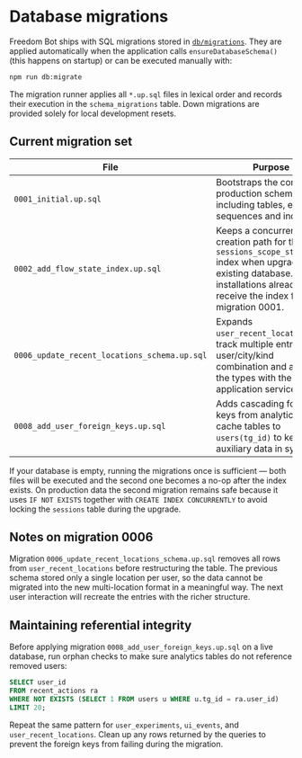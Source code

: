 # Database migrations

Freedom Bot ships with SQL migrations stored in [`db/migrations`](./migrations).
They are applied automatically when the application calls
`ensureDatabaseSchema()` (this happens on startup) or can be executed manually
with:

```sh
npm run db:migrate
```

The migration runner applies all `*.up.sql` files in lexical order and records
their execution in the `schema_migrations` table. Down migrations are provided
solely for local development resets.

## Current migration set

| File | Purpose |
| ---- | ------- |
| `0001_initial.up.sql` | Bootstraps the complete production schema, including tables, enums, sequences and indexes. |
| `0002_add_flow_state_index.up.sql` | Keeps a concurrent creation path for the `sessions_scope_state_idx` index when upgrading an existing database. New installations already receive the index from migration 0001. |
| `0006_update_recent_locations_schema.up.sql` | Expands `user_recent_locations` to track multiple entries per user/city/kind combination and aligns the types with the application service. |
| `0008_add_user_foreign_keys.up.sql` | Adds cascading foreign keys from analytics and cache tables to `users(tg_id)` to keep auxiliary data in sync. |

If your database is empty, running the migrations once is sufficient — both
files will be executed and the second one becomes a no-op after the index
exists. On production data the second migration remains safe because it uses
`IF NOT EXISTS` together with `CREATE INDEX CONCURRENTLY` to avoid locking the
`sessions` table during the upgrade.

## Notes on migration 0006

Migration `0006_update_recent_locations_schema.up.sql` removes all rows from
`user_recent_locations` before restructuring the table. The previous schema
stored only a single location per user, so the data cannot be migrated into the
new multi-location format in a meaningful way. The next user interaction will
recreate the entries with the richer structure.

## Maintaining referential integrity

Before applying migration `0008_add_user_foreign_keys.up.sql` on a live
database, run orphan checks to make sure analytics tables do not reference
removed users:

```sql
SELECT user_id
FROM recent_actions ra
WHERE NOT EXISTS (SELECT 1 FROM users u WHERE u.tg_id = ra.user_id)
LIMIT 20;
```

Repeat the same pattern for `user_experiments`, `ui_events`, and
`user_recent_locations`. Clean up any rows returned by the queries to prevent
the foreign keys from failing during the migration.

